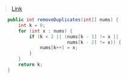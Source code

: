 > [Link](https://leetcode-cn.com/problems/remove-duplicates-from-sorted-array-ii/)



```java
    public int removeDuplicates(int[] nums) {
        int k = 0;
        for (int x : nums) {
            if (k < 2 || (nums[k - 1] != x || 
                          nums[k - 2] != x)) {
                nums[k++] = x;
            }
        }
        return k;
    }
```